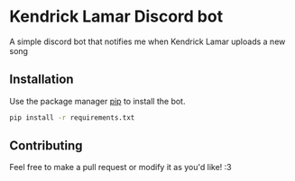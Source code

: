 # Kendrick Lamar Discord bot

A simple discord bot that notifies me when Kendrick Lamar uploads a new song

## Installation

Use the package manager [pip](https://pip.pypa.io/en/stable/) to install the bot.

```bash
pip install -r requirements.txt
```

## Contributing

Feel free to make a pull request or modify it as you'd like! :3
